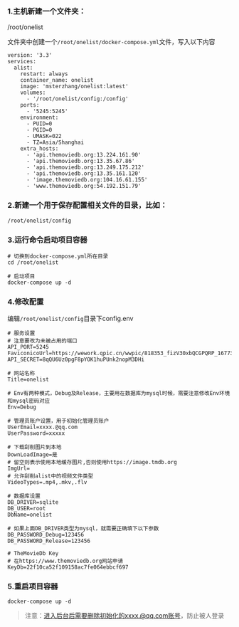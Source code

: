 ### 1.主机新建一个文件夹：

/root/onelist

文件夹中创建一个`/root/onelist/docker-compose.yml`文件，写入以下内容
```
version: '3.3'
services:
  alist:
    restart: always
    container_name: onelist
    image: 'msterzhang/onelist:latest'
    volumes:
      - '/root/onelist/config:/config'
    ports:
      - '5245:5245'
    environment:
      - PUID=0
      - PGID=0
      - UMASK=022
      - TZ=Asia/Shanghai
    extra_hosts:
      - 'api.themoviedb.org:13.224.161.90'
      - 'api.themoviedb.org:13.35.67.86'
      - 'api.themoviedb.org:13.249.175.212'
      - 'api.themoviedb.org:13.35.161.120'
      - 'image.themoviedb.org:104.16.61.155'
      - 'www.themoviedb.org:54.192.151.79'

```

### 2.新建一个用于保存配置相关文件的目录，比如：
```
/root/onelist/config
```
### 3.运行命令启动项目容器
```
# 切换到docker-compose.yml所在目录
cd /root/onelist

# 启动项目
docker-compose up -d
```

### 4.修改配置
编辑`/root/onelist/config`目录下config.env
```
# 服务设置
# 注意要改为未被占用的端口
API_PORT=5245
FaviconicoUrl=https://wework.qpic.cn/wwpic/818353_fizV30xbQCGPQRP_1677394564/0
API_SECRET=8qQU6Uz0pgF8pYOK1huPUnk2nopM3DHi

# 网站名称
Title=onelist

# Env有两种模式，Debug及Release，主要用在数据库为mysql时候，需要注意修改Env环境和mysql密码对应
Env=Debug

# 管理员账户设置，用于初始化管理员账户
UserEmail=xxxx.@qq.com
UserPassword=xxxxx

# 下载刮削图片到本地
DownLoadImage=是
# 留空则表示使用本地缓存图片,否则使用https://image.tmdb.org
ImgUrl=
# 允许刮削alist中的视频文件类型
VideoTypes=.mp4,.mkv,.flv

# 数据库设置
DB_DRIVER=sqlite
DB_USER=root
DbName=onelist

# 如果上面DB_DRIVER类型为mysql，就需要正确填下以下参数
DB_PASSWORD_Debug=123456
DB_PASSWORD_Release=123456

# TheMovieDb Key
# 在https://www.themoviedb.org网站申请
KeyDb=22f10ca52f109158ac7fe064ebbcf697
```
### 5.重启项目容器
```
docker-compose up -d
```

> 注意：进入后台后需要删除初始化的xxxx.@qq.com账号，防止被人登录